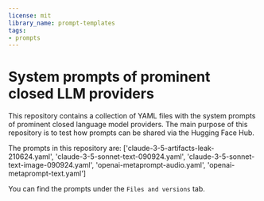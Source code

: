 ```yaml
---
license: mit
library_name: prompt-templates
tags:
- prompts
---
```


# System prompts of prominent closed LLM providers

This repository contains a collection of YAML files with the system prompts of prominent closed language model providers. 
The main purpose of this repository is to test how prompts can be shared via the Hugging Face Hub. 

The prompts in this repository are: ['claude-3-5-artifacts-leak-210624.yaml', 'claude-3-5-sonnet-text-090924.yaml', 'claude-3-5-sonnet-text-image-090924.yaml', 'openai-metaprompt-audio.yaml', 'openai-metaprompt-text.yaml']

You can find the prompts under the `Files and versions` tab.
